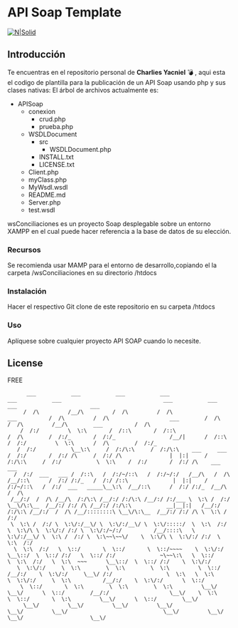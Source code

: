 # API Soap Template

[![N|Solid](https://cldup.com/dTxpPi9lDf.thumb.png)](https://nodesource.com/products/nsolid)


## Introducción
Te encuentras en el repositorio personal de **Charlies Yacniel** :bomb: , aqui esta el codigo de plantilla para la publicación de un API Soap usando php y sus clases nativas:
El árbol de archivos actualmente es:
  - APISoap
    - conexion
        - crud.php
        - prueba.php
    - WSDLDocument
        - src
            - WSDLDocument.php 
        - INSTALL.txt
        - LICENSE.txt
    - Client.php
    - myClass.php
    - MyWsdl.wsdl
    - README.md
    - Server.php
    - test.wsdl

wsConciliaciones es un proyecto Soap desplegable sobre un entorno XAMPP en el cual puede hacer referencia a la base de datos de su elección.

### Recursos
Se recomienda usar MAMP para el entorno de desarrollo,copiando el la carpeta /wsConciliaciones en su directorio /htdocs

### Instalación

Hacer el respectivo Git clone de este repositorio en su carpeta /htdocs

### Uso
Aplíquese sobre cualquier proyecto API SOAP cuando lo necesite.

License
----
FREE
```Text
      ___           ___           ___           ___                                     ___           ___                                ___           ___           ___                       ___                   
     /  /\         /__/\         /  /\         /  /\                      ___          /  /\         /  /\                   ___        /  /\         /  /\         /__/\        ___          /  /\                  
    /  /:/         \  \:\       /  /::\       /  /::\                    /  /\        /  /:/_       /  /:/_                 /__/|      /  /::\       /  /:/         \  \:\      /  /\        /  /:/_                 
   /  /:/           \__\:\     /  /:/\:\     /  /:/\:\    ___     ___   /  /:/       /  /:/ /\     /  /:/ /\               |  |:|     /  /:/\:\     /  /:/           \  \:\    /  /:/       /  /:/ /\    ___     ___ 
  /  /:/  ___   ___ /  /::\   /  /:/~/::\   /  /:/~/:/   /__/\   /  /\ /__/::\      /  /:/ /:/_   /  /:/ /::\              |  |:|    /  /:/~/::\   /  /:/  ___   _____\__\:\  /__/::\      /  /:/ /:/_  /__/\   /  /\
 /__/:/  /  /\ /__/\  /:/\:\ /__/:/ /:/\:\ /__/:/ /:/___ \  \:\ /  /:/ \__\/\:\__  /__/:/ /:/ /\ /__/:/ /:/\:\           __|__|:|   /__/:/ /:/\:\ /__/:/  /  /\ /__/::::::::\ \__\/\:\__  /__/:/ /:/ /\ \  \:\ /  /:/
 \  \:\ /  /:/ \  \:\/:/__\/ \  \:\/:/__\/ \  \:\/:::::/  \  \:\  /:/     \  \:\/\ \  \:\/:/ /:/ \  \:\/:/~/:/          /__/::::\   \  \:\/:/__\/ \  \:\ /  /:/ \  \:\~~\~~\/    \  \:\/\ \  \:\/:/ /:/  \  \:\  /:/ 
  \  \:\  /:/   \  \::/       \  \::/       \  \::/~~~~    \  \:\/:/       \__\::/  \  \::/ /:/   \  \::/ /:/              ~\~~\:\   \  \::/       \  \:\  /:/   \  \:\  ~~~      \__\::/  \  \::/ /:/    \  \:\/:/  
   \  \:\/:/     \  \:\        \  \:\        \  \:\         \  \::/        /__/:/    \  \:\/:/     \__\/ /:/                 \  \:\   \  \:\        \  \:\/:/     \  \:\          /__/:/    \  \:\/:/      \  \::/   
    \  \::/       \  \:\        \  \:\        \  \:\         \__\/         \__\/      \  \::/        /__/:/                   \__\/    \  \:\        \  \::/       \  \:\         \__\/      \  \::/        \__\/    
     \__\/         \__\/         \__\/         \__\/                                   \__\/         \__\/                              \__\/         \__\/         \__\/                     \__\/                  

```